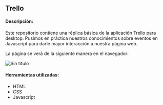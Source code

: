 ## Trello

#### Descripción:
Este repositorio contiene una réplica básica de la aplicación Trello para desktop. Pusimos en práctica nuestros conocimientos sobre eventos en Javascript para darle mayor interacción a nuestra página web.

La página se verá de la siguiente manera en el navegador:

![Sin titulo](assets/images/captura-.png)  

#### Herramientas utilizadas:
* HTML
* CSS
* Javascript
